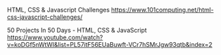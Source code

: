 HTML, CSS & Javascript Challenges
https://www.101computing.net/html-css-javascript-challenges/


50 Projects In 50 Days - HTML, CSS & JavaScript
https://www.youtube.com/watch?v=koDGf5nWtWI&list=PL57itF56EUaBuwft-VCr7hSMrJgw93qtb&index=2
